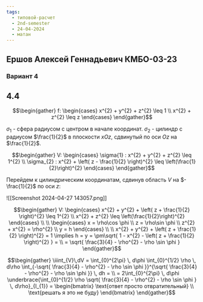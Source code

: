 ```yaml
---
tags:
  - типовой-расчет
  - 2nd-semester
  - 24-04-2024
  - матан
---
```


## Ершов Алексей Геннадьевич КМБО-03-23

### Вариант 4

## 4.4

$$\begin{gather}
f: \begin{cases}
x^{2} + y^{2} + z^{2} \leq 1 \\
x^{2} + z^{2} \leq z
\end{cases}
\end{gather}$$

$\sigma_{1}$ - сфера радиусом с центром в начале координат.
$\sigma_{2}$ - цилиндр с радиусом $\frac{1}{2}$ в плоскости $xOz$, сдвинутый по оси $Oz$ на $\frac{1}{2}$.

$$\begin{gather}
V: \begin{cases}
\sigma{1} : x^{2} + y^{2} + z^{2} \leq 1^{2} \\
\sigma_{2} : x^{2} + \left( z - \frac{1}{2} \right)^{2} \leq \left(\frac{1}{2}\right)^{2}
\end{cases}
\end{gather}$$

Перейдем к цилиндрическим координатам, сдвинув область $V$ на $-\frac{1}{2}$ по оси $z$:

![[Screenshot 2024-04-27 143057.png]]

$$\begin{gather}
V: \begin{cases}
x^{2} + y^{2} + \left( z + \frac{1}{2} \right)^{2} \leq 1^{2} \\
x^{2} + z^{2} \leq \left(\frac{1}{2}\right)^{2}
\end{cases} \\ \\
\begin{cases}
x = \rho\cos \phi \\
z = \rho\sin \phi \\
z^{2} + x^{2} = \rho^{2} \\
y = h
\end{cases} \\ \\
x^{2} + y^{2} + \left( z + \frac{1}{2} \right)^{2} = 1 \implies h = y = \pm\sqrt{ 1 - x^{2} - \left( z + \frac{1}{2} \right)^{2} } = \\
= \sqrt{ \frac{3}{4} - \rho^{2} - \rho \sin \phi }
\end{gather}$$

$$\begin{gather}
\iiint_{V}\,dV = \int_{0}^{2\pi} \, d\phi \int_{0}^{1/2} \rho \, d\rho \int_{-\sqrt{ \frac{3}{4} - \rho^{2} - \rho \sin \phi }}^{\sqrt{ \frac{3}{4} - \rho^{2} - \rho \sin \phi }} \, dh = \\
= 2\int_{0}^{2\pi} \, d\phi \underbrace{\int_{0}^{1/2} \rho \sqrt{ \frac{3}{4} - \rho^{2} - \rho \sin \phi } \, d\rho}_{I_{1}} = \begin{bmatrix}
\text{ответ просто отвратительный} \\
\text{решать я это не буду}
\end{bmatrix}
\end{gather}$$
